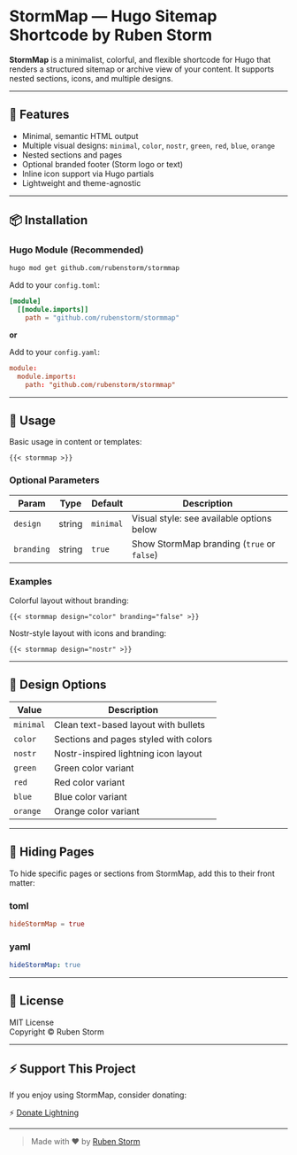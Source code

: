 # StormMap — Hugo Sitemap Shortcode by Ruben Storm

**StormMap** is a minimalist, colorful, and flexible shortcode for Hugo that renders a structured sitemap or archive view of your content. It supports nested sections, icons, and multiple designs.

---

## 🚀 Features

- Minimal, semantic HTML output
- Multiple visual designs: `minimal`, `color`, `nostr`, `green`, `red`, `blue`, `orange`
- Nested sections and pages
- Optional branded footer (Storm logo or text)
- Inline icon support via Hugo partials
- Lightweight and theme-agnostic

---

## 📦 Installation

### Hugo Module (Recommended)

```bash
hugo mod get github.com/rubenstorm/stormmap
```

Add to your `config.toml`:

```toml
[module]
  [[module.imports]]
    path = "github.com/rubenstorm/stormmap"
```

**or**

Add to your `config.yaml`:

```toml
module:
  module.imports:
    path: "github.com/rubenstorm/stormmap"
```

---

## 🧩 Usage

Basic usage in content or templates:

```go-html-template
{{< stormmap >}}
```

### Optional Parameters

| Param      | Type   | Default   | Description                                      |
|------------|--------|-----------|--------------------------------------------------|
| `design`   | string | `minimal` | Visual style: see available options below        |
| `branding` | string | `true`    | Show StormMap branding (`true` or `false`)       |

### Examples

Colorful layout without branding:

```go-html-template
{{< stormmap design="color" branding="false" >}}
```

Nostr-style layout with icons and branding:

```go-html-template
{{< stormmap design="nostr" >}}
```

---

## 🎨 Design Options

| Value      | Description                            |
|------------|----------------------------------------|
| `minimal`  | Clean text-based layout with bullets    |
| `color`    | Sections and pages styled with colors   |
| `nostr`    | Nostr-inspired lightning icon layout    |
| `green`    | Green color variant                     |
| `red`      | Red color variant                       |
| `blue`     | Blue color variant                      |
| `orange`   | Orange color variant                    |

---

## 🚫 Hiding Pages

To hide specific pages or sections from StormMap, add this to their front matter:

### toml

```toml
hideStormMap = true
```

### yaml

```yaml
hideStormMap: true
```

---

## 📄 License

MIT License  
Copyright © Ruben Storm

---

## ⚡️ Support This Project

If you enjoy using StormMap, consider donating:

⚡️ [Donate Lightning](https://coinos.io/rubenstorm)


---

> Made with ♥ by [Ruben Storm](https://rubenstorm.github.io/)
